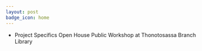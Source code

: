```yaml
---
layout: post
badge_icon: home
---
```


* Project Specifics Open House Public Workshop at Thonotosassa Branch Library 
